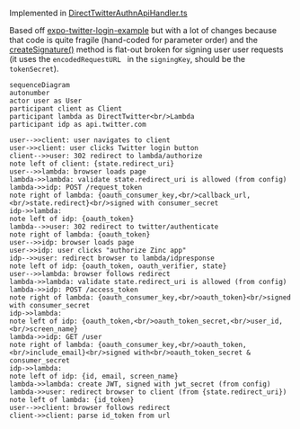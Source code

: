 Implemented in [DirectTwitterAuthnApiHandler.ts](/aws-infra/lambda/src/AuthnApi/DirectTwitterAuthnApiHandler.ts)

Based off [expo-twitter-login-example](https://github.com/expo/expo-twitter-login-example)
but with a lot of changes because that code is quite fragile (hand-coded for 
parameter order) and the [createSignature()](https://github.com/expo/expo-twitter-login-example/blob/master/twitter-login-backend/index.js#L143) 
method is flat-out broken for signing user user requests (it uses the 
`encodedRequestURL ` in the `signingKey`, should be the `tokenSecret`).

```mermaid
sequenceDiagram
autonumber
actor user as User
participant client as Client
participant lambda as DirectTwitter<br/>Lambda
participant idp as api.twitter.com

user-->>client: user navigates to client
user->>client: user clicks Twitter login button
client-->>user: 302 redirect to lambda/authorize
note left of client: {state.redirect_uri}
user-->>lambda: browser loads page
lambda->>lambda: validate state.redirect_uri is allowed (from config)
lambda->>idp: POST /request_token
note right of lambda: {oauth_consumer_key,<br/>callback_url,<br/>state.redirect}<br/>signed with consumer_secret 
idp->>lambda: 
note left of idp: {oauth_token}
lambda-->>user: 302 redirect to twitter/authenticate
note right of lambda: {oauth_token}
user-->>idp: browser loads page
user->>idp: user clicks "authorize Zinc app" 
idp-->>user: redirect browser to lambda/idpresponse
note left of idp: {oauth_token, oauth_verifier, state}
user-->>lambda: browser follows redirect
lambda->>lambda: validate state.redirect_uri is allowed (from config)
lambda->>idp: POST /access_token
note right of lambda: {oauth_consumer_key,<br/>oauth_token}<br/>signed with consumer_secret
idp->>lambda: 
note left of idp: {oauth_token,<br/>oauth_token_secret,<br/>user_id,<br/>screen_name} 
lambda->>idp: GET /user
note right of lambda: {oauth_consumer_key,<br/>oauth_token,<br/>include_email}<br/>signed with<br/>oauth_token_secret & consumer_secret
idp->>lambda: 
note left of idp: {id, email, screen_name}
lambda->>lambda: create JWT, signed with jwt_secret (from config)
lambda->>user: redirect browser to client (from {state.redirect_uri}) 
note left of lambda: {id_token}
user-->>client: browser follows redirect
client->>client: parse id_token from url

```
